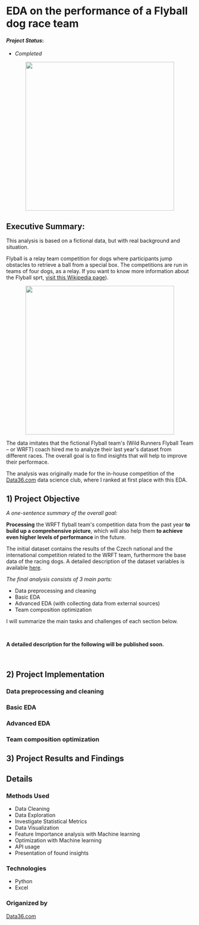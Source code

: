 # EDA on the performance of a Flyball dog race team

#### *Project Status*: 
- *Completed*

<p align="center">
  <img src="https://upload.wikimedia.org/wikipedia/commons/thumb/3/3e/Breezeflyballtraining.JPG/1920px-Breezeflyballtraining.JPG" width="400"/>
</p>

## Executive Summary:

This analysis is based on a fictional data, but with real background and situation.

Flyball is a relay team competition for dogs where participants jump obstacles to retrieve a ball from a special box. The competitions are run in teams of four dogs, as a relay. If you want to know more information about the Flyball sprt, [visit this Wikipedia page](https://en.wikipedia.org/wiki/Flyball)).

<p align="center">
  <img src="https://cdn.shopify.com/s/files/1/0866/0808/files/photo_480x480.jpg?v=1673882092" width="400"/>
</p>

The data imitates that the fictional Flyball team's (Wild Runners Flyball Team – or WRFT) coach hired me to analyze their last year's dataset from different races. The overall goal is to find insights that will help to improve their performace.

The analysis was originally made for the in-house competition of the [Data36.com](https://data36.com) data science club, where I ranked at first place with this EDA.

## 1) Project Objective

*A one-sentence summary of the overall goal:*

**Processing** the WRFT flyball team's competition data from the past year **to build up a comprehensive picture**, which will also help them **to achieve even higher levels of performance** in the future.

The initial dataset contains the results of the Czech national and the international competition related to the WRFT team, furthermore the base data of the racing dogs. A detailed description of the dataset variables is available [here](https://github.com/rolandnagy-ds/flyball_race_analysis/blob/main/dataset_documentation.pdf).

*The final analysis consists of 3 main parts:*

- Data preprocessing and cleaning
- Basic EDA
- Advanced EDA (with collecting data from external sources)
- Team composition optimization

I will summarize the main tasks and challenges of each section below.

&nbsp;

**A detailed description for the following will be published soon.**

&nbsp;

## 2) Project Implementation



### Data preprocessing and cleaning


### Basic EDA


### Advanced EDA


### Team composition optimization




## 3) Project Results and Findings


## Details

### Methods Used
* Data Cleaning
* Data Exploration
* Investigate Statistical Metrics
* Data Visualization
* Feature Importance analysis with Machine learning
* Optimization with Machine learning
* API usage
* Presentation of found insights

### Technologies
* Python
* Excel

### Origanized by

[Data36.com](https://data36.com)

